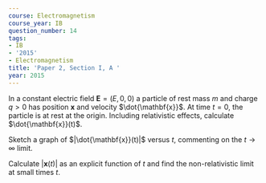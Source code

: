 ```yaml
---
course: Electromagnetism
course_year: IB
question_number: 14
tags:
- IB
- '2015'
- Electromagnetism
title: 'Paper 2, Section I, A '
year: 2015
---
```




In a constant electric field $\mathbf{E}=(E, 0,0)$ a particle of rest mass $m$ and charge $q>0$ has position $\mathbf{x}$ and velocity $\dot{\mathbf{x}}$. At time $t=0$, the particle is at rest at the origin. Including relativistic effects, calculate $\dot{\mathbf{x}}(t)$.

Sketch a graph of $|\dot{\mathbf{x}}(t)|$ versus $t$, commenting on the $t \rightarrow \infty$ limit.

Calculate $|\mathbf{x}(t)|$ as an explicit function of $t$ and find the non-relativistic limit at small times $t$.